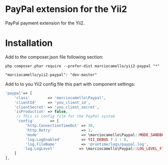 PayPal extension for the Yii2
===========

PayPal payment extension for the Yii2.

Installation
====

Add to the composer.json file following section:

```
php composer.phar require --prefer-dist marciocamello/yii2-paypal "*"
```

```
"marciocamello/yii2-paypal": "dev-master"
```

Add to to you Yii2 config file this part with component settings:

```php
'paypal'=> [
    'class'        => 'marciocamello\Paypal',
    'clientId'     => 'you_client_id',
    'clientSecret' => 'you_client_secret',
    'isProduction' => false,
     // This is config file for the PayPal system
     'config'       => [
         'http.ConnectionTimeOut' => 30,
         'http.Retry'             => 1,
         'mode'                   => \marciocamello\Paypal::MODE_SANDBOX, // development (sandbox) or production (live) mode
         'log.LogEnabled'         => YII_DEBUG ? 1 : 0,
         'log.FileName'           => '@runtime/logs/paypal.log',
        'log.LogLevel'           => \marciocamello\Paypal::LOG_LEVEL_FINE,
    ]
],
```
